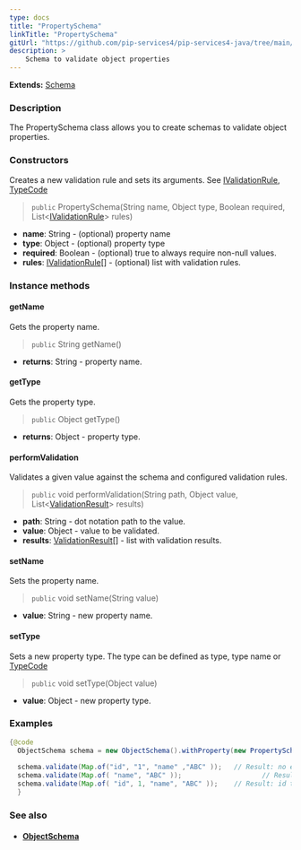 ```yaml
---
type: docs
title: "PropertySchema"
linkTitle: "PropertySchema"
gitUrl: "https://github.com/pip-services4/pip-services4-java/tree/main/pip-services4-data-java"
description: >
    Schema to validate object properties
---
```


**Extends:** [Schema](../schema)

### Description

The PropertySchema class allows you to create schemas to validate object properties.

### Constructors
Creates a new validation rule and sets its arguments.
See [IValidationRule](../ivalidation_rule), [TypeCode](../../convert/type_code)

> `public` PropertySchema(String name, Object type, Boolean required, List<[IValidationRule](../ivalidation_rule)> rules)

- **name**: String - (optional) property name
- **type**: Object - (optional) property type
- **required**: Boolean -  (optional) true to always require non-null values.
- **rules**: [IValidationRule](../ivalidation_rule)[] - (optional) list with validation rules.

### Instance methods

#### getName
Gets the property name.

> `public` String getName()

- **returns**: String - property name.


#### getType
Gets the property type.

> `public` Object getType()

- **returns**: Object - property type.


#### performValidation
Validates a given value against the schema and configured validation rules.

> `public` void performValidation(String path, Object value, List<[ValidationResult](../validation_result)> results)

- **path**: String - dot notation path to the value.
- **value**: Object - value to be validated.
- **results**: [ValidationResult](../validation_result)[] - list with validation results.


#### setName
Sets the property name.
> `public` void setName(String value)

- **value**: String - new property name.


#### setType
Sets a new property type.
The type can be defined as type, type name or [TypeCode](../../convert/type_code)

> `public` void setType(Object value)

- **value**: Object - new property type.


### Examples

```java
{@code
  ObjectSchema schema = new ObjectSchema().withProperty(new PropertySchema("id", TypeCode.String));
 
  schema.validate(Map.of("id", "1", "name" ,"ABC" ));	// Result: no errors
  schema.validate(Map.of( "name", "ABC" ));                    // Result: no errors
  schema.validate(Map.of( "id", 1, "name", "ABC" ));	// Result: id type mismatch
  }

```

### See also
- #### [ObjectSchema](../object_schema)
